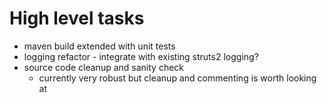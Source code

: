 # High level tasks #
  * maven build extended with unit tests
  * logging refactor - integrate with existing struts2 logging?
  * source code cleanup and sanity check
    * currently very robust but cleanup and commenting is worth looking at